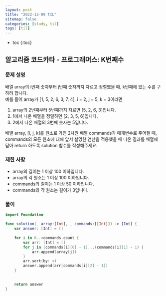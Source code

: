 ```yaml
---
layout: post
title: "2022-12-09 TIL"
sitemap: false
categories: [study, til]
tags: [til]
---
```


* toc
{:toc}

## 알고리즘 코드카타 - 프로그래머스: K번째수
### 문제 설명
배열 array의 i번째 숫자부터 j번째 숫자까지 자르고 정렬했을 때, k번째에 있는 수를 구하려 합니다.   
예를 들어 array가 [1, 5, 2, 6, 3, 7, 4], i = 2, j = 5, k = 3이라면

1. array의 2번째부터 5번째까지 자르면 [5, 2, 6, 3]입니다.   
2. 1에서 나온 배열을 정렬하면 [2, 3, 5, 6]입니다.
3. 2에서 나온 배열의 3번째 숫자는 5입니다.

배열 array, [i, j, k]를 원소로 가진 2차원 배열 commands가 매개변수로 주어질 때, commands의 모든 원소에 대해 앞서 설명한 연산을 적용했을 때 나온 결과를 배열에 담아 return 하도록 solution 함수를 작성해주세요.

### 제한 사항
* array의 길이는 1 이상 100 이하입니다.
* array의 각 원소는 1 이상 100 이하입니다.
* commands의 길이는 1 이상 50 이하입니다.
* commands의 각 원소는 길이가 3입니다.

### 풀이
~~~swift
import Foundation

func solution(_ array:[Int], _ commands:[[Int]]) -> [Int] {
    var answer: [Int] = []
    
    for i in 0..<commands.count {
        var arr: [Int] = []
        for j in (commands[i][0] - 1)...(commands[i][1] - 1) {
            arr.append(array[j])
        }
        arr.sort(by: <)
        answer.append(arr[commands[i][2] - 1])
    }
    
    
    return answer
}
~~~